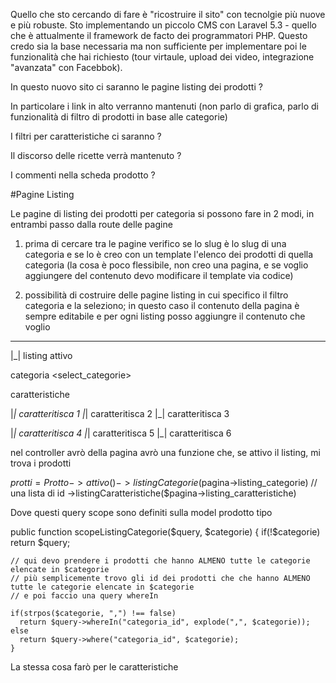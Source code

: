 Quello che sto cercando di fare è "ricostruire il sito" con tecnolgie più nuove e più robuste. Sto implementando un piccolo CMS con Laravel 5.3 - quello che è attualmente il framework de facto dei programmatori PHP.
Questo credo sia la base necessaria ma non sufficiente per implementare poi le funzionalità che hai richiesto (tour virtaule, upload dei video, integrazione "avanzata" con Facebbok).

In questo nuovo sito ci saranno le pagine listing dei prodotti ? 

In particolare i link in alto verranno mantenuti (non parlo di grafica, parlo di funzionalità di filtro di prodotti in base alle categorie)

I filtri per caratteristiche ci saranno ?

Il discorso delle ricette verrà mantenuto ?

I commenti nella scheda prodotto ?





#Pagine Listing

Le pagine di listing dei prodotti per categoria si possono fare in 2 modi, in entrambi passo dalla route delle pagine

1. prima di cercare tra le pagine verifico se lo slug è lo slug di una categoria e se lo è creo con un template l'elenco dei prodotti di quella categoria (la cosa è poco flessibile, non creo una pagina, e se voglio aggiungere del contenuto devo modificare il template via codice)

2. possibilità di costruire delle pagine listing in cui specifico il filtro categoria e la seleziono; in questo caso il contenuto della pagina è sempre editabile e per ogni listing posso aggiungre il contenuto che voglio

------------------------------------------------------------------------------------------------------

|_| listing attivo

categoria	<select_categorie>

caratteristiche 

|_| caratteritisca 1			|_|  caratteritisca 2			|_|  caratteritisca 3

|_| caratteritisca 4			|_|  caratteritisca 5			|_|  caratteritisca 6 




nel controller avrò della pagina avrò una funzione che, se attivo il listing, mi trova i prodotti

$protti = Protto
			->attivo()
            ->listingCategorie($pagina->listing_categorie) // una lista di id 
			->listingCaratteristiche($pagina->listing_caratteristiche)
      
Dove questi query scope sono definiti sulla model prodotto tipo

 public function scopeListingCategorie($query, $categorie)
    {
    if(!$categorie)
      return $query;
	
	// qui devo prendere i prodotti che hanno ALMENO tutte le categorie elencate in $categorie
    // più semplicemente trovo gli id dei prodotti che che hanno ALMENO tutte le categorie elencate in $categorie
    // e poi faccio una query whereIn

    if(strpos($categorie, ",") !== false)
      return $query->whereIn("categoria_id", explode(",", $categorie));
    else
      return $query->where("categoria_id", $categorie);
    }


La stessa cosa farò per le caratteristiche



